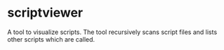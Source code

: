 scriptviewer
============
A tool to visualize scripts. The tool recursively scans script files and lists other scripts which are called.

